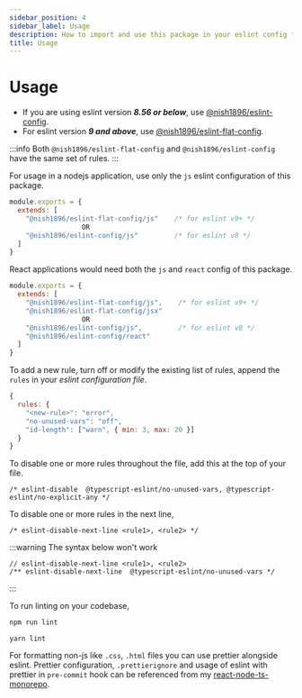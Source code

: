 ```yaml
---
sidebar_position: 4
sidebar_label: Usage
description: How to import and use this package in your eslint config file?
title: Usage
---
```


# Usage

<!-- In case you are migrating from v1.0.x, check the [Migration Guide](./migration/). -->

- If you are using eslint version ***8.56 or below***, use [@nish1896/eslint-config](https://www.npmjs.com/package/@nish1896/eslint-config). 
- For eslint version ***9 and above***, use [@nish1896/eslint-flat-config](https://www.npmjs.com/package/@nish1896/eslint-flat-config).

:::info
Both `@nish1896/eslint-flat-config` and `@nish1896/eslint-config` have the same set of rules.
:::

For usage in a nodejs application, use only the `js` eslint configuration of this package.

```js
module.exports = {
  extends: [
    "@nish1896/eslint-flat-config/js"    /* for eslint v9+ */
                  OR
    "@nish1896/eslint-config/js"         /* for eslint v8 */
  ] 
}
```

React applications would need both the `js` and `react` config of this package.

```js
module.exports = {
  extends: [
    "@nish1896/eslint-flat-config/js",    /* for eslint v9+ */
    "@nish1896/eslint-flat-config/jsx"
                  OR
    "@nish1896/eslint-config/js",         /* for eslint v8 */
    "@nish1896/eslint-config/react"
  ]
}
```

To add a new rule, turn off or modify the existing list of rules, append the `rules` in your _eslint configuration file_.

```js
{
  rules: {
    "<new-rule>": "error",
    "no-unused-vars": "off",
    "id-length": ["warn", { min: 3, max: 20 }]
  }
}
```

To disable one or more rules throughout the file, add this at the top of your file.

```
/* eslint-disable  @typescript-eslint/no-unused-vars, @typescript-eslint/no-explicit-any */
```

To disable one or more rules in the next line,

```
/* eslint-disable-next-line <rule1>, <rule2> */
```

:::warning
The syntax below won't work

```
// eslint-disable-next-line <rule1>, <rule2>
/** eslint-disable-next-line  @typescript-eslint/no-unused-vars */
```

:::

To run linting on your codebase,

```sh
npm run lint
```

```
yarn lint
```

For formatting non-js like `.css`, `.html` files you can use prettier alongside eslint. Prettier configuration, `.prettierignore` and usage of eslint with prettier in `pre-commit` hook can be referenced from my [react-node-ts-monorepo](https://github.com/nishkohli96/react-node-ts-monorepo/blob/main/package.json).
